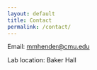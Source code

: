 ```yaml
---
layout: default
title: Contact
permalink: /contact/
---
```


Email: mmhender@cmu.edu

Lab location: Baker Hall